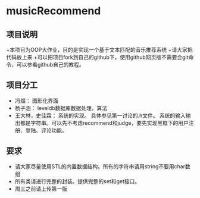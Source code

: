 # musicRecommend
## 项目说明
+本项目为OOP大作业，目的是实现一个基于文本匹配的音乐推荐系统
+请大家把代码放上来
+可以把项目fork到自己的github下，使用github网页版不需要会git命令，可以参看github自己的教程。

## 项目分工
+ 冯煜：
   图形化界面
+ 杨子涵：
   leveldb数据库数据处理，算法
+ 王大林，史佳霖：
   系统的实现。
   具体参见第一讨论的.h文件。
   系统的输入输出都是字符串。可以先不考虑recommend和judge，要先实现黑框下的用户注册、登陆、评论功能。
## 要求
+ 请大家尽量使用STL的内置数据结构。所有的字符串请用string不要用char数组
+ 所有类请进行完整的封装。提供完整的set和get接口。
+ 周三之前请上传第一版

  
 





